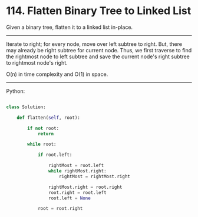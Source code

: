 # 114. Flatten Binary Tree to Linked List

Given a binary tree, flatten it to a linked list in-place.

---

Iterate to right; for every node, move over left subtree to right. But, there
may already be right subtree for current node. Thus, we first traverse to find
the rightmost node to left subtree and save the current node's right subtree to
rightmost node's right.

O(n) in time complexity and O(1) in space.

---

Python:

```python

class Solution:

    def flatten(self, root):

        if not root:
            return

        while root:

            if root.left:

                rightMost = root.left
                while rightMost.right:
                    rightMost = rightMost.right

                rightMost.right = root.right
                root.right = root.left
                root.left = None

            root = root.right
```
